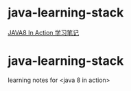 # java-learning-stack
[JAVA8 In Action 学习笔记](/java8InAction)

# java-learning-stack
learning notes for &lt;java 8 in action>
